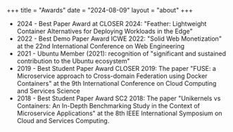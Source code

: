 +++
title = "Awards"
date = "2024-08-09"
layout = "about"
+++

- 2024 - Best Paper Award at CLOSER 2024: "Feather: Lightweight Container Alternatives for Deploying Workloads in the Edge"
- 2022 - Best Demo Paper Award ICWE 2022: "Solid Web Monetization" at the 22nd International Conference on Web Engineering
- 2021 - Ubuntu Member (2021): recognition of "significant and sustained contribution to the Ubuntu ecosystem"
- 2019 - Best Student Paper Award CLOSER 2019: The paper "FUSE: a Microservice approach to Cross-domain Federation using Docker Containers" at the 9th International Conference on Cloud Computing and Services Science
- 2018 - Best Student Paper Award SC2 2018: The paper "Unikernels vs Containers: An In-Depth Benchmarking Study in the Context of Microservice Applications" at the 8th IEEE International Symposium on Cloud and Services Computing.
